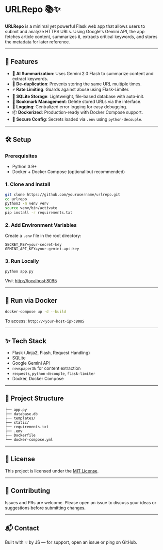 # URLRepo 📚✨

**URLRepo** is a minimal yet powerful Flask web app that allows users to submit and analyze HTTPS URLs. Using Google's Gemini API, the app fetches article content, summarizes it, extracts critical keywords, and stores the metadata for later reference.

---

## 🚀 Features

- 🧠 **AI Summarization**: Uses Gemini 2.0 Flash to summarize content and extract keywords.
- 📎 **De-duplication**: Prevents storing the same URL multiple times.
- ⚡ **Rate Limiting**: Guards against abuse using Flask-Limiter.
- 💾 **SQLite Storage**: Lightweight, file-based database with auto-init.
- 🧹 **Bookmark Management**: Delete stored URLs via the interface.
- 📜 **Logging**: Centralized error logging for easy debugging.
- 📦 **Dockerized**: Production-ready with Docker Compose support.
- 🔐 **Secure Config**: Secrets loaded via `.env` using `python-decouple`.

---

## 🛠️ Setup

### Prerequisites

- Python 3.9+
- Docker + Docker Compose (optional but recommended)

### 1. Clone and Install

```bash
git clone https://github.com/yourusername/urlrepo.git
cd urlrepo
python3 -m venv venv
source venv/bin/activate
pip install -r requirements.txt
```

### 2. Add Environment Variables

Create a `.env` file in the root directory:

```env
SECRET_KEY=your-secret-key
GEMINI_API_KEY=your-gemini-api-key
```

### 3. Run Locally

```bash
python app.py
```

Visit [http://localhost:8085](http://localhost:8085)

---

## 🐳 Run via Docker

```bash
docker-compose up -d --build
```

To access: `http://<your-host-ip>:8085`

---

## ✨ Tech Stack

- Flask (Jinja2, Flash, Request Handling)
- SQLite
- Google Gemini API
- `newspaper3k` for content extraction
- `requests`, `python-decouple`, `flask-limiter`
- Docker, Docker Compose

---

## 📁 Project Structure

```
├── app.py
├── database.db
├── templates/
├── static/
├── requirements.txt
├── .env
├── Dockerfile
└── docker-compose.yml
```

---

## 📝 License

This project is licensed under the [MIT License](LICENSE).

---

## 🤝 Contributing

Issues and PRs are welcome. Please open an issue to discuss your ideas or suggestions before submitting changes.

---

## 📬 Contact

Built with 💡 by JS — for support, open an issue or ping on GitHub.
